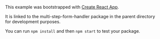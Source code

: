 This example was bootstrapped with [Create React App](https://github.com/facebook/create-react-app).

It is linked to the multi-step-form-handler package in the parent directory for development purposes.

You can run `npm install` and then `npm start` to test your package.
